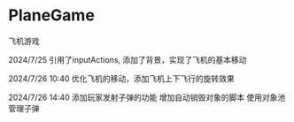 # PlaneGame
飞机游戏

2024/7/25
引用了inputActions, 添加了背景，实现了飞机的基本移动

2024/7/26 10:40
优化飞机的移动，添加飞机上下飞行的旋转效果

2024/7/26 14:40
添加玩家发射子弹的功能
增加自动销毁对象的脚本
使用对象池管理子弹